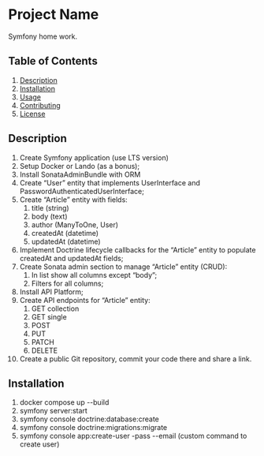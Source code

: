 # Project Name

Symfony home work.

## Table of Contents

1. [Description](#description)
2. [Installation](#installation)
3. [Usage](#usage)
4. [Contributing](#contributing)
5. [License](#license)

## Description

  1. Create Symfony application (use LTS version)
  2. Setup Docker or Lando (as a bonus);
  3. Install SonataAdminBundle with ORM
  4. Create “User” entity that implements UserInterface and PasswordAuthenticatedUserInterface;
  5. Create “Article” entity with fields:
      1. title (string)
      2. body (text)
      3. author (ManyToOne, User)
      4. createdAt (datetime)
      5. updatedAt (datetime)
  6. Implement Doctrine lifecycle callbacks for the “Article” entity to populate createdAt and updatedAt fields;
  7. Create Sonata admin section to manage “Article” entity (CRUD):
      1. In list show all columns except “body”;
      2. Filters for all columns;
  8. Install API Platform;
  9. Create API endpoints for “Article” entity:
      1. GET collection
      2. GET single
      3. POST
      4. PUT
      5. PATCH
      6. DELETE
  10. Create a public Git repository, commit your code there and share a link.

## Installation
  1. docker compose up --build
  2. symfony server:start
  3. symfony console doctrine:database:create
  4. symfony console doctrine:migrations:migrate
  5. symfony console app:create-user -pass --email (custom command to create user)

